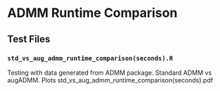 # ADMM Runtime Comparison

## Test Files
### `std_vs_aug_admm_runtime_comparison(seconds).R`
Testing with data generated from ADMM package.
Standard ADMM vs augADMM.
Plots std_vs_aug_admm_runtime_comparison(seconds).pdf
